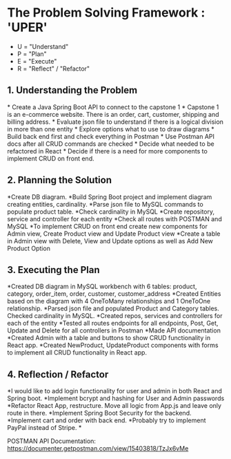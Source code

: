 <h1>The Problem Solving Framework : 'UPER'</h1>

* U = "Understand"
* P = "Plan"
* E = "Execute"
* R = "Reflect" / "Refactor"

<h2>1. Understanding the Problem</h2>
* Create a Java Spring Boot API to connect to the capstone 1
* Capstone 1 is an e-commerce website. There is an order, cart, customer, shipping and billing address.  
* Evaluate json file to understand if there is a logical division in more than one entity
* Explore options what to use to draw diagrams
* Build back end first and check everything in Postman
* Use Postman API docs after all CRUD commands are checked
* Decide what needed to be refactored in React
* Decide if there is a need for more components to implement CRUD on front end.
<h2>
    2. Planning the Solution
</h2>
*Create DB diagram.
*Build Spring Boot project and implement diagram creating entities, cardinality.
*Parse json file to MySQL commands to populate product table.
*Check cardinality in MySQL
*Create repository, service and controller for each entity
*Check all routes with POSTMAN and MySQL
*To implement CRUD on front end create new components for Admin view, Create Product view and Update Product view
*Create a table in Admin view with Delete, View and Update options as well as Add New Product Option
<h2>
    3. Executing the Plan
</h2>
*Created DB diagram in MySQL workbench with 6 tables: product, category, order_item, order, customer, customer_address 
*Created Entities based on the diagram with 4 OneToMany relationships and 1 OneToOne relationship.
*Parsed json file and populated Product and Category tables. Checked cardinality in MySQL.
*Created repos, services and controllers for each of the entity
*Tested all routes endpoints for all endpoints, Post, Get, Update and Delete for all controllers in Postman
*Made API documentation
*Created Admin with a table and buttons to show CRUD functionality in React app. 
*Created NewProduct, UpdateProduct components with forms to implement all CRUD functionality in React app.
<h2>
    4. Reflection / Refactor
</h2>
*I would like to add login functionality for user and admin in both React and Spring boot.
*Implement bcrypt and hashing for User and Admin passwords
*Refactor React App, restructure. Move all logic from App.js and leave only route in there.
*Implement Spring Boot Security for the backend.
*Implement cart and order with back end.
*Probably try to implement PayPal instead of Stripe.
*

POSTMAN API Documentation: https://documenter.getpostman.com/view/15403818/TzJx6vMe